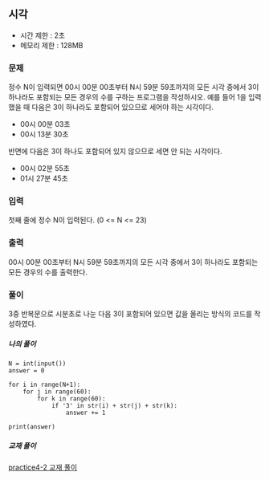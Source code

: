 ## 시각
- 시간 제한 : 2초
- 메모리 제한 : 128MB

### 문제
정수 N이 입력되면 00시 00분 00초부터 N시 59분 59초까지의 모든 시각 중에서 3이 하나라도 포함되는 모든 경우의 수를 구하는 프로그램을 작성하시오. 예를 들어 1을 입력했을 때 다음은 3이 하나라도 포함되어 있으므로 세어야 하는 시각이다.
- 00시 00분 03초
- 00시 13분 30초

반면에 다음은 3이 하나도 포함되어 있지 않으므로 세면 안 되는 시각이다.
- 00시 02분 55초
- 01시 27분 45초

### 입력
첫째 줄에 정수 N이 입력된다. (0 <= N <= 23)

### 출력
00시 00분 00초부터 N시 59분 59초까지의 모든 시각 중에서 3이 하나라도 포함되는 모든 경우의 수를 출력한다.

### 풀이
3중 반복문으로 시분초로 나눈 다음 3이 포함되어 있으면 값을 올리는 방식의 코드를 작성하였다.
##### 나의 풀이
```
N = int(input())
answer = 0

for i in range(N+1):
    for j in range(60):
        for k in range(60):
            if '3' in str(i) + str(j) + str(k):
                answer += 1

print(answer)
```

##### 교재 풀이
[practice4-2 교재 풀이](https://github.com/ndb796/python-for-coding-test/blob/master/4/2.py)